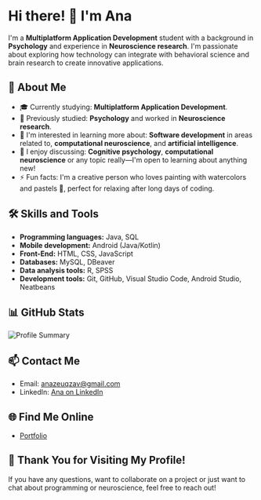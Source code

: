 # Hi there! 👋 I'm Ana

I'm a **Multiplatform Application Development** student with a background in **Psychology** and experience in **Neuroscience research**. I'm passionate about exploring how technology can integrate with behavioral science and brain research to create innovative applications.

## 🚀 About Me

- 🎓 Currently studying: **Multiplatform Application Development**.
- 🧠 Previously studied: **Psychology** and worked in **Neuroscience research**.
- 🌱 I'm interested in learning more about: **Software development** in areas related to, **computational neuroscience**, and **artificial intelligence**.
- 💬 I enjoy discussing: **Cognitive psychology**, **computational neuroscience** or any topic really—I'm open to learning about anything new!
- ⚡ Fun facts: I'm a creative person who loves painting with watercolors and pastels 🎨, perfect for relaxing after long days of coding.

## 🛠️ Skills and Tools

- **Programming languages:** Java, SQL
- **Mobile development:** Android (Java/Kotlin)
- **Front-End:** HTML, CSS, JavaScript
- **Databases:** MySQL, DBeaver
- **Data analysis tools:** R, SPSS
- **Development tools:** Git, GitHub, Visual Studio Code, Android Studio, Neatbeans

## 📊 GitHub Stats

![Profile Summary](https://github-profile-summary-cards.vercel.app/api/cards/profile-details?username=anazeuqzav&theme=dracula)


## 📫 Contact Me

- Email: [anazeuqzav@gmail.com](mailto:anazeuqzav@gmail.com)
- LinkedIn: [Ana on LinkedIn](https://linkedin.com/in/ana)


## 🌐 Find Me Online

- [Portfolio](https://anazeuqzav.github.io/portfolio/) 

<!--## 🎨 Featured Projects

- [NeuroMind](https://github.com/ana/neuro-mind): A mobile app designed to enhance mental health through cognitive exercises based on neuroscience.
- [CerebroTech](https://github.com/ana/cerebro-tech): A web platform using machine learning to analyze real-time brain activity patterns.-->

## 🎉 Thank You for Visiting My Profile!

If you have any questions, want to collaborate on a project or just want to chat about programming or neuroscience, feel free to reach out!
